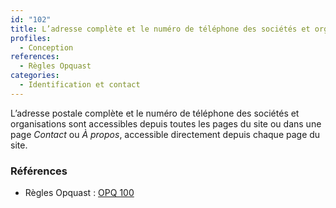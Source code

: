 ```yaml
---
id: "102"
title: L’adresse complète et le numéro de téléphone des sociétés et organisations sont disponibles depuis toutes les pages du site
profiles:
  - Conception
references:
  - Règles Opquast
categories:
  - Identification et contact
---
```


L’adresse postale complète et le numéro de téléphone des sociétés et organisations sont accessibles depuis toutes les pages du site ou dans une page *Contact* ou *À propos*, accessible directement depuis chaque page du site.


### Références

* Règles Opquast : [OPQ 100](https://checklists.opquast.com/fr/assurance-qualite-web/ladresse-complete-et-le-numero-de-telephone-des-societes-et-organisations-sont-disponibles-depuis-toutes-les-pages-du-site)
